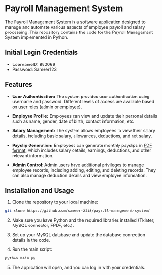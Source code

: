 
# Payroll Management System

The Payroll Management System is a software application designed to manage and automate various aspects of employee payroll and salary processing. This repository contains the code for the Payroll Management System implemented in Python.



## Initial Login Credentials

- UsernameID: 892069
- Password: Sameer123

## Features

- **User Authentication:** The system provides user authentication using username and password. Different levels of access are available based on user roles (admin or employee).

- **Employee Profile:** Employees can view and update their personal details such as name, gender, date of birth, contact information, etc.

- **Salary Management:** The system allows employees to view their salary details, including basic salary, allowances, deductions, and net salary.

- **Payslip Generation:** Employees can generate monthly payslips in [PDF format](./0A00-September-payslip.pdf), which includes salary details, earnings, deductions, and other relevant information.

- **Admin Control:** Admin users have additional privileges to manage employee records, including adding, editing, and deleting records. They can also manage deduction details and view employee information.

## Installation and Usage

1. Clone the repository to your local machine:

```bash
git clone https://github.com/sameer-2338/payroll-management-system/
```

2. Make sure you have Python and the required libraries installed (Tkinter, MySQL connector, FPDF, etc.).

3. Set up your MySQL database and update the database connection details in the code.

4. Run the main script:

```bash
python main.py
```

5. The application will open, and you can log in with your credentials.


